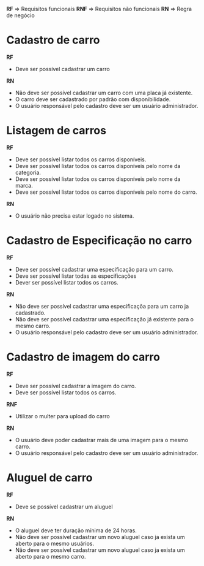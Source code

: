 **RF** => Requisitos funcionais
**RNF** => Requisitos não funcionais
**RN** => Regra de negócio

# Cadastro de carro

**RF**
 - Deve ser possível cadastrar um carro

**RN**
 - Não deve ser possível cadastrar um carro com uma placa já existente.
 - O carro deve ser cadastrado por padrão com disponibilidade.
 - O usuário responsável pelo cadastro deve ser um usuário administrador.

 # Listagem de carros

 **RF**
 - Deve ser possível listar todos os carros disponíveis.
 - Deve ser possível listar todos os carros disponíveis pelo nome da categoria.
 - Deve ser possível listar todos os carros disponíveis pelo nome da marca.
 - Deve ser possível listar todos os carros disponíveis pelo nome do carro.

 **RN**
 - O usuário não precisa estar logado no sistema.

 # Cadastro de Especificação no carro

  **RF**
  - Deve ser possível cadastrar uma especificação para um carro.
  - Deve ser possível listar todas as especificações
  - Dever ser possível listar todos os carros.
  
  **RN**
  - Não deve ser possível cadastrar uma especificaçõa para um carro ja cadastrado.
  - Não deve ser possível cadastrar uma especificação já existente para o mesmo carro.
  - O usuário responsável pelo cadastro deve ser um usuário administrador.

  # Cadastro de imagem do carro

  **RF**
  - Deve ser possível cadastrar a imagem do carro.
  - Deve ser possível listar todos os carros.

  **RNF**
  - Utilizar o multer para upload do carro
  
  **RN**
  - O usuário deve poder cadastrar mais de uma imagem para o mesmo carro.
  - O usuário responsável pelo cadastro deve ser um usuário administrador.

  # Aluguel de carro

  **RF**
  - Deve se possível cadastrar um aluguel

  **RN**
  -  O aluguel deve ter duração mínima de 24 horas.
  -  Não deve ser possível cadastrar um novo aluguel caso ja exista um aberto para o mesmo usuários.
  -  Não deve ser possível cadastrar um novo aluguel caso ja exista um aberto para o mesmo carro.